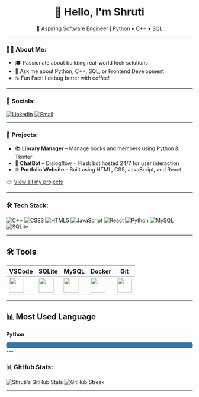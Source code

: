<!-- <img src="https://your-banner-url.com/banner.gif" alt="Welcome Banner" width="100%" /> -->

<h1 align="center">👋 Hello, I'm Shruti</h1>

<p align="center">🚀 Aspiring Software Engineer | Python • C++ • SQL</p>

---

### 👩‍💻 About Me:

- 🎓 Passionate about building real-world tech solutions
- 💬 Ask me about Python, C++, SQL, or Frontend Development
- ☕ Fun Fact: I debug better with coffee!

---

### 🔗 Socials:

[![LinkedIn](https://img.shields.io/badge/LinkedIn-0077B5?style=for-the-badge&logo=linkedin&logoColor=white)](https://www.linkedin.com/in/shruti-harayan)
[![Email](https://img.shields.io/badge/Email-D14836?style=for-the-badge&logo=gmail&logoColor=white)](mailto:shrutiharayan06@gmail.com)

---

### 💼 Projects:

- 📚 **Library Manager** – Manage books and members using Python & Tkinter  
- 🤖 **ChatBot** – Dialogflow + Flask bot hosted 24/7 for user interaction  
- 🌐 **Portfolio Website** – Built using HTML, CSS, JavaScript, and React

👉 [View all my projects](https://github.com/shruti-harayan?tab=repositories)

---

### 🛠️ Tech Stack:

![C++](https://img.shields.io/badge/C++-00599C?style=for-the-badge&logo=c%2B%2B&logoColor=white)
![CSS3](https://img.shields.io/badge/CSS3-1572B6?style=for-the-badge&logo=css3&logoColor=white)
![HTML5](https://img.shields.io/badge/HTML5-E34F26?style=for-the-badge&logo=html5&logoColor=white)
![JavaScript](https://img.shields.io/badge/JavaScript-FFD700?style=for-the-badge&logo=javascript&logoColor=black)
![React](https://img.shields.io/badge/React-20232A?style=for-the-badge&logo=react&logoColor=61DAFB)
![Python](https://img.shields.io/badge/Python-3776AB?style=for-the-badge&logo=python&logoColor=white)
![MySQL](https://img.shields.io/badge/MySQL-005C84?style=for-the-badge&logo=mysql&logoColor=white)
![SQLite](https://img.shields.io/badge/SQLite-003B57?style=for-the-badge&logo=sqlite&logoColor=white)

---

## 🛠️ Tools

| VSCode | SQLite | MySQL | Docker | Git |
|--------|--------|-------|--------|-----|
| <img src="https://cdn.jsdelivr.net/gh/devicons/devicon/icons/vscode/vscode-original.svg" width="40"/> | <img src="https://cdn.jsdelivr.net/gh/devicons/devicon/icons/sqlite/sqlite-original.svg" width="40"/> | <img src="https://cdn.jsdelivr.net/gh/devicons/devicon/icons/mysql/mysql-original.svg" width="40"/> | <img src="https://cdn.jsdelivr.net/gh/devicons/devicon/icons/docker/docker-original.svg" width="40"/> | <img src="https://cdn.jsdelivr.net/gh/devicons/devicon/icons/git/git-original.svg" width="40"/> |

---

## 📊 Most Used Language

**Python**  
<div style="background-color:#ddd;width:100%;border-radius:5px;"><div style="width:100%;background-color:#3776AB;height:15px;border-radius:5px;"></div></div>
---

### 📊 GitHub Stats:

![Shruti's GitHub Stats](https://github-readme-stats.vercel.app/api?username=shruti-harayan&show_icons=true&theme=tokyonight)
![GitHub Streak](https://streak-stats.demolab.com?user=shruti-harayan&theme=tokyonight)

---
